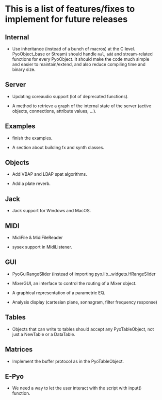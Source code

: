 This is a list of features/fixes to implement for future releases
=================================================================

Internal
--------

- Use inheritance (instead of a bunch of macros) at the C level. 
  PyoObject_base or Stream) should handle `mul`, `add` and 
  stream-related functions for every PyoObject. It should make the 
  code much simple and easier to maintain/extend, and also reduce 
  compiling time and binary size.

Server
------

- Updating coreaudio support (lot of deprecated functions).

- A method to retrieve a graph of the internal state of the server 
  (active objects, connections, attribute values, ...).

Examples
--------

- finish the examples.

- A section about building fx and synth classes.

Objects
-------

- Add VBAP and LBAP spat algorithms.

- Add a plate reverb.

Jack
----

- Jack support for Windows and MacOS.

MIDI
----

- MidiFile & MidiFileReader

- sysex support in MidiListener.

GUI
---

- PyoGuiRangeSlider (instead of importing pyo.lib._widgets.HRangeSlider

- MixerGUI, an interface to control the routing of a Mixer object.

- A graphical representation of a parametric EQ.

- Analysis display (cartesian plane, sonnagram, filter frequency response)

Tables
------

- Objects that can write to tables should accept any PyoTableObject,
  not just a NewTable or a DataTable.

Matrices
--------

- Implement the buffer protocol as in the PyoTableObject.

E-Pyo
-----

- We need a way to let the user interact with the script with input() function.
